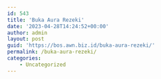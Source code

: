 ```yaml
---
id: 543
title: 'Buka Aura Rezeki'
date: '2023-04-28T14:24:52+00:00'
author: admin
layout: post
guid: 'https://bos.awn.biz.id/buka-aura-rezeki/'
permalink: /buka-aura-rezeki/
categories:
    - Uncategorized
---
```


